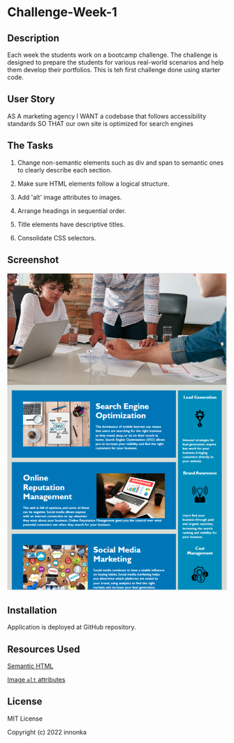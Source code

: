 # Challenge-Week-1

## Description 

Each week the students work on a bootcamp challenge. The challenge is designed to prepare the students for various real-world scenarios and help them develop their  portfolios. This is teh first challenge done using starter code. 

## User Story
AS A marketing agency
I WANT a codebase that follows accessibility standards
SO THAT our own site is optimized for search engines

## The Tasks

1. Change non-semantic elements such as div and span to semantic ones to clearly describe each section.

2. Make sure HTML elements follow a logical structure.

3. Add 'alt' image attributes to images.

4. Arrange headings in sequential order.

5. Title elements have descriptive titles. 

6. Consolidate CSS selectors.

## Screenshot

![Screenshot of the changed website.](assets/images/screenshot1.png)

## Installation

Application is deployed at GitHub repository. 


## Resources Used

[Semantic HTML](https://www.w3schools.com/html/html5_semantic_elements.asp)

[Image `alt` attributes](https://www.w3schools.com/tags/att_img_alt.asp)

## License 

MIT License

Copyright (c) 2022 innonka
